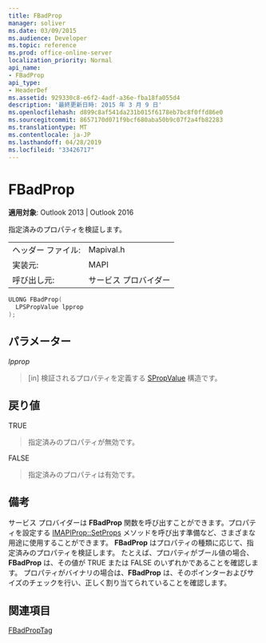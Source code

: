 ```yaml
---
title: FBadProp
manager: soliver
ms.date: 03/09/2015
ms.audience: Developer
ms.topic: reference
ms.prod: office-online-server
localization_priority: Normal
api_name:
- FBadProp
api_type:
- HeaderDef
ms.assetid: 929330c8-e6f2-4adf-a36e-fba18fa055d4
description: '最終更新日時: 2015 年 3 月 9 日'
ms.openlocfilehash: d899c8af541da231b015f6178eb7bc8f0ffd86e0
ms.sourcegitcommit: 8657170d071f9bcf680aba50b9c07f2a4fb82283
ms.translationtype: MT
ms.contentlocale: ja-JP
ms.lasthandoff: 04/28/2019
ms.locfileid: "33426717"
---
```

# <a name="fbadprop"></a>FBadProp

  
  
**適用対象**: Outlook 2013 | Outlook 2016 
  
指定済みのプロパティを検証します。 
  
|||
|:-----|:-----|
|ヘッダー ファイル:  <br/> |Mapival.h  <br/> |
|実装元:  <br/> |MAPI  <br/> |
|呼び出し元:  <br/> |サービス プロバイダー  <br/> |
   
```cpp
ULONG FBadProp(
  LPSPropValue lpprop
);
```

## <a name="parameters"></a>パラメーター

 _lpprop_
  
> [in] 検証されるプロパティを定義する [SPropValue](spropvalue.md) 構造です。 
    
## <a name="return-value"></a>戻り値

TRUE 
  
> 指定済みのプロパティが無効です。 
    
FALSE 
  
> 指定済みのプロパティは有効です。
    
## <a name="remarks"></a>備考

サービス プロバイダーは **FBadProp** 関数を呼び出すことができます。プロパティを設定する [IMAPIProp::SetProps](imapiprop-setprops.md) メソッドを呼び出す準備など、さまざまな用途に使用することができます。 **FBadProp** はプロパティの種類に応じて、指定済みのプロパティを検証します。 たとえば、プロパティがブール値の場合、**FBadProp** は、その値が TRUE または FALSE のいずれかであることを確認します。 プロパティがバイナリの場合は、**FBadProp** は、そのポインターおよびサイズのチェックを行い、正しく割り当てられていることを確認します。 
  
## <a name="see-also"></a>関連項目



[FBadPropTag](fbadproptag.md)

